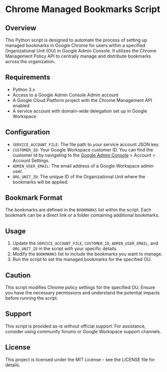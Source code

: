 # Chrome Managed Bookmarks Script

## Overview
This Python script is designed to automate the process of setting up managed bookmarks in Google Chrome for users within a specified Organizational Unit (OU) in Google Admin Console. It utilizes the Chrome Management Policy API to centrally manage and distribute bookmarks across the organization.

## Requirements
- Python 3.x
- Access to a Google Admin Console Admin account
- A Google Cloud Platform project with the Chrome Management API enabled
- A service account with domain-wide delegation set up in Google Workspace

## Configuration
- `SERVICE_ACCOUNT_FILE`: The file path to your service account JSON key.
- `CUSTOMER_ID`: Your Google Workspace customer ID. You can find the customer Id by navigating to the [Google Admin Console](https://admin.google.com/) > Account > Account Settings.
- `ADMIN_USER_EMAIL`: The email address of a Google Workspace admin user.
- `ORG_UNIT_ID`: The unique ID of the Organizational Unit where the bookmarks will be applied.

## Bookmark Format
The bookmarks are defined in the `BOOKMARKS` list within the script. Each bookmark can be a direct link or a folder containing additional bookmarks.

## Usage
1. Update the `SERVICE_ACCOUNT_FILE`, `CUSTOMER_ID`, `ADMIN_USER_EMAIL`, and `ORG_UNIT_ID` in the script with your specific details.
2. Modify the `BOOKMARKS` list to include the bookmarks you want to manage.
3. Run the script to set the managed bookmarks for the specified OU.

## Caution
This script modifies Chrome policy settings for the specified OU. Ensure you have the necessary permissions and understand the potential impacts before running the script.

## Support
This script is provided as-is without official support. For assistance, consider using community forums or Google Workspace support channels.

## License
This project is licensed under the MIT License - see the LICENSE file for details.
